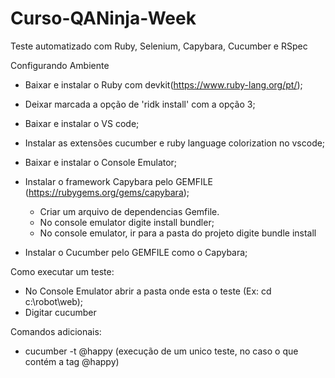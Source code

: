 # Curso-QANinja-Week
Teste automatizado com Ruby, Selenium, Capybara, Cucumber e RSpec

Configurando Ambiente
 - Baixar e instalar o Ruby com devkit(https://www.ruby-lang.org/pt/);
 - Deixar marcada a opção de 'ridk install' com a opção 3;
 - Baixar e instalar o VS code;
 - Instalar as extensões cucumber e ruby language colorization no vscode;
 - Baixar e instalar o Console Emulator;
 - Instalar o framework Capybara pelo GEMFILE (https://rubygems.org/gems/capybara);
		
	- Criar um arquivo de dependencias Gemfile.
	- No console emulator digite install bundler;
	- No console emulator, ir para a pasta do projeto digite bundle install
 
- Instalar o Cucumber pelo GEMFILE como o Capybara;

Como executar um teste:

- No Console Emulator abrir a pasta onde esta o teste (Ex: cd c:\robot\web);
- Digitar cucumber

Comandos adicionais:

- cucumber -t @happy (execução de um unico teste, no caso o que contém a tag @happy)
